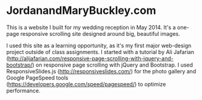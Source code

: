 JordanandMaryBuckley.com
========================

This is a website I built for my wedding reception in May 2014. It's a one-page responsive scrolling site designed around big, beautiful images.

I used this site as a learning opportunity, as it's my first major web-design project outside of class assignments. I started with a tutorial by Ali Jafarian (http://alijafarian.com/responsive-page-scrolling-with-jquery-and-bootstrap/) on responsive page scrolling with jQuery and Bootstrap. I used ResponsiveSlides.js (http://responsiveslides.com/) for the photo gallery and Google PageSpeed tools (https://developers.google.com/speed/pagespeed/) to optimize performance.
